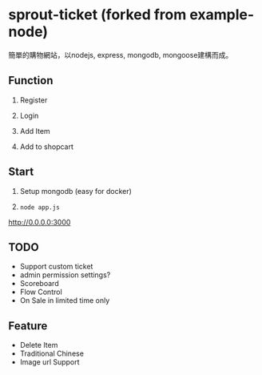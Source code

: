 # sprout-ticket (forked from example-node)
簡單的購物網站，以nodejs, express, mongodb, mongoose建構而成。

## Function
1. Register
 
2. Login

3. Add Item

4. Add to shopcart


## Start

1. Setup mongodb (easy for docker)

2. `node app.js`

http://0.0.0.0:3000



## TODO 
- Support custom ticket
- admin permission settings?
- Scoreboard
- Flow Control
- On Sale in limited time only

## Feature
- Delete Item
- Traditional Chinese
- Image url Support
